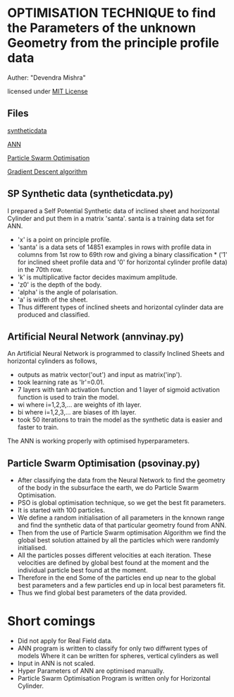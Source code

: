 # OPTIMISATION TECHNIQUE to find the Parameters of the unknown Geometry from the principle profile data

Auther:  "Devendra Mishra"

licensed under [MIT License](LICENSE)

Files
---
[syntheticdata](syntheticdata.py)

[ANN](annvinay.py)

[Particle Swarm Optimisation](psovinay.py)

[Gradient Descent algorithm](gradvinay.py)

SP Synthetic data (syntheticdata.py)
---
   I prepared a Self Potential Synthetic data of inclined sheet and horizontal Cylinder and put them in a matrix 'santa'. santa is a training data set for ANN.
   
* 'x' is a point on principle profile. 
* 'santa' is a data sets of 14851 examples in rows with profile data in columns from 1st row to 69th row and giving a binary classification * ('1' for inclined sheet profile data and '0' for horizontal cylinder profile data) in the 70th row.
* 'k' is multiplicative factor decides maximum amplitude. 
* 'z0' is the depth of the body.
* 'alpha' is the angle of polarisation.
* 'a' is width of the sheet.
* Thus different types of inclined sheets and horizontal cylinder data are produced and classified.

Artificial Neural Network (annvinay.py)
---
An Artificial Neural Network is programmed to classify Inclined Sheets and horizontal cylinders as follows,

* outputs as matrix vector('out') and input as matrix('inp'). 
* took learning rate as 'lr'=0.01.
* 7 layers with tanh activation function and 1 layer of sigmoid activation function is used to train the model.
* wi where i=1,2,3,... are weights of ith layer.
* bi where i=1,2,3,... are biases of ith layer.
* took 50 iterations to train the model as the synthetic data is easier and faster to train.

The ANN is working properly with optimised hyperparameters. 

Particle Swarm Optimisation (psovinay.py)
---

* After classifying the data from the Neural Network to find the geometry of the body in the subsurface the earth, we do Particle Swarm Optimisation.
* PSO is global optimisation technique, so we get the best fit parameters.
* It is started with 100 particles.
* We define a random initialisation of all parameters in the knnown range and find the synthetic data of that particular geometry found from ANN.
* Then from the use of Particle Swarm optimisation Algorithm we find the global best solution attained by all the particles which were randomly initialised.
* All the particles posses different velocities at each iteration. These velocities are defined by global best found at the moment and the individual particle best found at the moment.
* Therefore in the end Some of the particles end up near to the global best parameters and a few particles end up in local best parameters fit.
* Thus we find global best parameters of the data provided.

# Short comings

* Did not apply for Real Field data.
* ANN program is written to classify for only two diffwrent types of models Where it can be written for spheres, vertical cylinders as well
* Input in ANN is not scaled.
* Hyper Parameters of ANN are optimised manually.
* Particle Swarm Optimisation Program is written only for Horizontal Cylinder.
